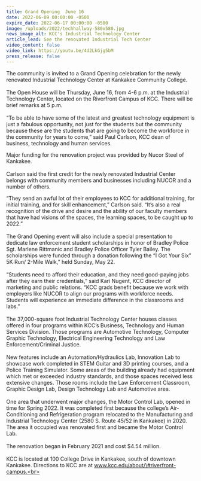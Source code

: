 ```yaml
---
title: Grand Opening  June 16
date: 2022-06-09 00:00:00 -0500
expire_date: 2022-06-17 00:00:00 -0500
image: /uploads/2022/techhallway-580x580.jpg
news_image_alt: KCC's Industrial Technology Center
article_lead: See the renovated Industrial Tech Center
video_content: false
video_link: https://youtu.be/4d2LkGjg5bM
press_release: false
---
```

The community is invited to a Grand Opening celebration for the newly renovated Industrial Technology Center at Kankakee Community College.<br><br>The Open House will be Thursday, June 16, from 4-6 p.m. at the Industrial Technology Center, located on the Riverfront Campus of KCC. There will be brief remarks at 5 p.m.&nbsp;<br><br>“To be able to have some of the latest and greatest technology equipment is just a fabulous opportunity, not just for the students but the community because these are the students that are going to become the workforce in the community for years to come,” said Paul Carlson, KCC dean of business, technology and human services.

Major funding for the renovation project was provided by Nucor Steel of Kankakee.<br><br>Carlson said the first credit for the newly renovated Industrial Center belongs with community members and businesses including NUCOR and a number of others.

“They send an awful lot of their employees to KCC for additional training, for initial training, and for skill enhancement,” Carlson said. “It’s also a real recognition of the drive and desire and the ability of our faculty members that have had visions of the spaces, the learning spaces, to be caught up to 2022.”<br><br>The Grand Opening event will also include a special presentation to dedicate law enforcement student scholarships in honor of Bradley Police Sgt. Marlene Rittmanic and Bradley Police Officer Tyler Bailey. The scholarships were funded through a donation following the “I Got Your Six” 5K Run/ 2-Mile Walk,” held Sunday, May 22.&nbsp;<br><br>“Students need to afford their education, and they need good-paying jobs after they earn their credentials,” said Kari Nugent, KCC director of marketing and public relations. “KCC grads benefit because we work with employers like NUCOR to align our programs with workforce needs. Students will experience an immediate difference in the classrooms and labs.”<br><br>The 37,000-square foot Industrial Technology Center houses classes offered in four programs within KCC’s Business, Technology and Human Services Division. Those programs are Automotive Technology, Computer Graphic Technology, Electrical Engineering Technology and Law Enforcement/Criminal Justice.<br><br>New features include an Automation/Hydraulics Lab, Innovation Lab to showcase work completed in STEM Guitar and 3D printing courses, and a Police Training Simulator. Some areas of the building already had equipment which met or exceeded industry standards, and those spaces received less extensive changes. Those rooms include the Law Enforcement Classroom, Graphic Design Lab, Design Technology Lab and Automotive area.&nbsp;<br><br>One area that underwent major changes, the Motor Control Lab, opened in time for Spring 2022. It was completed first because the college’s Air-Conditioning and Refrigeration program relocated to the Manufacturing and Industrial Technology Center (2580 S. Route 45/52 in Kankakee) in 2020. The area it occupied was renovated first and became the Motor Control Lab.<br><br>The renovation began in February 2021 and cost $4.54 million.&nbsp;<br><br>KCC is located at 100 College Drive in Kankakee, south of downtown Kankakee. Directions to KCC are at www.kcc.edu/about/\#riverfront-campus.<br>&nbsp;
